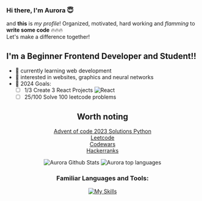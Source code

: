 ### Hi there, I'm Aurora 😇

and **this** is *my profile*! Organized, motivated, hard working and *flamming* to **write some code** 🔥🔥🔥<br>
Let's make a difference together!

<p></p>

## I'm a Beginner Frontend Developer and Student!!
- 🌱 currently learning web development
- 🤔 interested in websites, graphics and neural networks
- 🥅 2024 Goals:
  - [ ] 1/3 Create 3 React Projects ![React](https://img.shields.io/badge/React-blue?style=for-the-badge&logo=react)
  - [ ] 25/100 Solve 100 leetcode problems
<div align="center">
  
## Worth noting
[Advent of code 2023 Solutions Python](https://github.com/NxtPerfect/advent_of_code_2023)<br>
[Leetcode](https://leetcode.com/NxtPerfect/)<br>
[Codewars](https://www.codewars.com/users/NxtPerfect)<br>
[Hackerranks](https://www.hackerrank.com/profile/alakaxan)<br>

![Aurora Github Stats](https://github-readme-stats.vercel.app/api?username=nxtperfect&show_icons=true&show&theme=dracula&hide=issues&rank_icon=percentile)
![Aurora top languages](https://github-readme-stats.vercel.app/api/top-langs/?username=nxtperfect&layout=donut-vertical&theme=dracula&hide_langs_below=1&size_weight=0.5&count_weight=0.5)

<p></p>

### Familiar Languages and Tools:

[![My Skills](https://skillicons.dev/icons?i=js,ts,react,html,css,sass,figma,nodejs,bun,python,go,htmx,mysql,postgres,git,neovim,linux&perline=6)](https://skillicons.dev)

</div>
